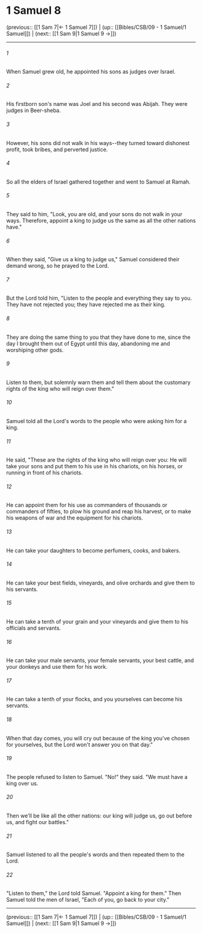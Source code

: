 # 1 Samuel 8

(previous:: [[1 Sam 7|← 1 Samuel 7]]) | (up:: [[Bibles/CSB/09 - 1 Samuel/1 Samuel]]) | (next:: [[1 Sam 9|1 Samuel 9 →]])

***


###### 1 
When Samuel grew old, he appointed his sons as judges over Israel. 

###### 2 
His firstborn son's name was Joel and his second was Abijah. They were judges in Beer-sheba. 

###### 3 
However, his sons did not walk in his ways--they turned toward dishonest profit, took bribes, and perverted justice. 

###### 4 
So all the elders of Israel gathered together and went to Samuel at Ramah. 

###### 5 
They said to him, "Look, you are old, and your sons do not walk in your ways. Therefore, appoint a king to judge us the same as all the other nations have." 

###### 6 
When they said, "Give us a king to judge us," Samuel considered their demand wrong, so he prayed to the Lord. 

###### 7 
But the Lord told him, "Listen to the people and everything they say to you. They have not rejected you; they have rejected me as their king. 

###### 8 
They are doing the same thing to you that they have done to me, since the day I brought them out of Egypt until this day, abandoning me and worshiping other gods. 

###### 9 
Listen to them, but solemnly warn them and tell them about the customary rights of the king who will reign over them." 

###### 10 
Samuel told all the Lord's words to the people who were asking him for a king. 

###### 11 
He said, "These are the rights of the king who will reign over you: He will take your sons and put them to his use in his chariots, on his horses, or running in front of his chariots. 

###### 12 
He can appoint them for his use as commanders of thousands or commanders of fifties, to plow his ground and reap his harvest, or to make his weapons of war and the equipment for his chariots. 

###### 13 
He can take your daughters to become perfumers, cooks, and bakers. 

###### 14 
He can take your best fields, vineyards, and olive orchards and give them to his servants. 

###### 15 
He can take a tenth of your grain and your vineyards and give them to his officials and servants. 

###### 16 
He can take your male servants, your female servants, your best cattle, and your donkeys and use them for his work. 

###### 17 
He can take a tenth of your flocks, and you yourselves can become his servants. 

###### 18 
When that day comes, you will cry out because of the king you've chosen for yourselves, but the Lord won't answer you on that day." 

###### 19 
The people refused to listen to Samuel. "No!" they said. "We must have a king over us. 

###### 20 
Then we'll be like all the other nations: our king will judge us, go out before us, and fight our battles." 

###### 21 
Samuel listened to all the people's words and then repeated them to the Lord. 

###### 22 
"Listen to them," the Lord told Samuel. "Appoint a king for them." Then Samuel told the men of Israel, "Each of you, go back to your city."

***

(previous:: [[1 Sam 7|← 1 Samuel 7]]) | (up:: [[Bibles/CSB/09 - 1 Samuel/1 Samuel]]) | (next:: [[1 Sam 9|1 Samuel 9 →]])
